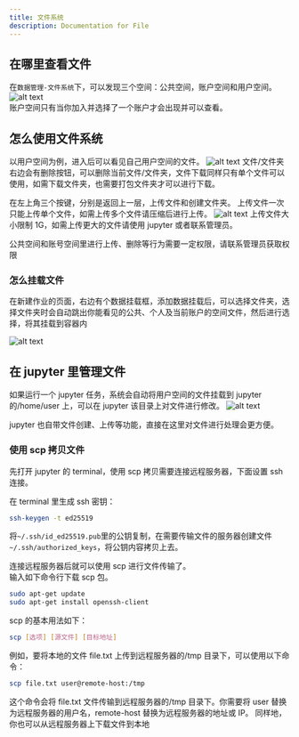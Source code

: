 ```yaml
---
title: 文件系统
description: Documentation for File
---
```


## 在哪里查看文件

在`数据管理-文件系统`下，可以发现三个空间：公共空间，账户空间和用户空间。
![alt text](./img/filesystem.png)  
账户空间只有当你加入并选择了一个账户才会出现并可以查看。

## 怎么使用文件系统

以用户空间为例，进入后可以看见自己用户空间的文件。
![alt text](./img/userspace.png)
文件/文件夹右边会有删除按钮，可以删除当前文件/文件夹，文件下载同样只有单个文件可以使用，如需下载文件夹，也需要打包文件夹才可以进行下载。

在左上角三个按键，分别是返回上一层，上传文件和创建文件夹。
上传文件一次只能上传单个文件，如需上传多个文件请压缩后进行上传。
![alt text](./img/upload.png)
上传文件大小限制 1G，如需上传更大的文件请使用 jupyter 或者联系管理员。

公共空间和账号空间里进行上传、删除等行为需要一定权限，请联系管理员获取权限

### 怎么挂载文件

在新建作业的页面，右边有个数据挂载框，添加数据挂载后，可以选择文件夹，选择文件夹时会自动跳出你能看见的公共、个人及当前账户的空间文件，然后进行选择，将其挂载到容器内

![alt text](./img/file-mount.png)

## 在 jupyter 里管理文件

如果运行一个 jupyter 任务，系统会自动将用户空间的文件挂载到 jupyter 的/home/user 上，可以在 jupyter 该目录上对文件进行修改。
![alt text](./img/jupyter.png)

jupyter 也自带文件创建、上传等功能，直接在这里对文件进行处理会更方便。

### 使用 scp 拷贝文件

先打开 jupyter 的 terminal，使用 scp 拷贝需要连接远程服务器，下面设置 ssh 连接。

在 terminal 里生成 ssh 密钥：

```bash
ssh-keygen -t ed25519
```

将`~/.ssh/id_ed25519.pub`里的公钥复制，在需要传输文件的服务器创建文件`~/.ssh/authorized_keys`，将公钥内容拷贝上去。

连接远程服务器后就可以使用 scp 进行文件传输了。  
输入如下命令行下载 scp 包。

```bash
sudo apt-get update
sudo apt-get install openssh-client
```

scp 的基本用法如下：

```bash
scp [选项] [源文件] [目标地址]
```

例如，要将本地的文件 file.txt 上传到远程服务器的/tmp 目录下，可以使用以下命令：

```bash
scp file.txt user@remote-host:/tmp
```

这个命令会将 file.txt 文件传输到远程服务器的/tmp 目录下。你需要将 user 替换为远程服务器的用户名，remote-host 替换为远程服务器的地址或 IP。
同样地，你也可以从远程服务器上下载文件到本地
